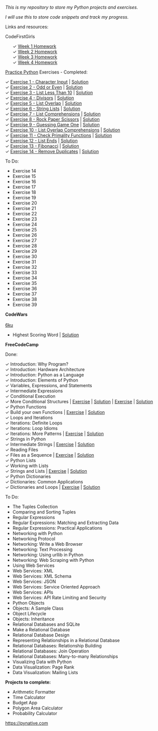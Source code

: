 <i>This is my repository to store my Python projects and exercises.

I will use this to store code snippets and track my progress.
</i>

Links and resources:

CodeFirstGirls
<ul>
&#10003; <a href = "cfg-homework-week1.py">Week 1 Homework</a><br>
&#10003; <a href = "cfg-homework-week2.py">Week 2 Homework</a><br>
&#10003; <a href = "cfg-homework-week3.py">Week 3 Homework</a><br>
&#10003; <a href = "cfg-homework-week4.py">Week 4 Homework</a><br>


</ul>

<a href = "https://www.practicepython.org/">Practice Python</a> Exercises - Completed:

&#10003; <a href = https://www.practicepython.org/exercise/2014/01/29/01-character-input.html>Exercise 1 - Character Input</a> | <a href = "exercise20.py">Solution</a><br>
&#10003; <a href = https://www.practicepython.org/exercise/2014/02/05/02-odd-or-even.html>Exercise 2 - Odd or Even</a> | <a href = "exercise22.py">Solution</a><br>
&#10003; <a href = https://www.practicepython.org/exercise/2014/02/15/03-list-less-than-ten.html>Exercise 3 - List Less Than 10</a> | <a href = "exercise24.py">Solution</a><br>
&#10003; <a href = https://www.practicepython.org/exercise/2014/02/26/04-divisors.html>Exercise 4 - Divisors</a> | <a href = "exercise23.py">Solution</a><br>
&#10003; <a href = https://www.practicepython.org/exercise/2014/03/05/05-list-overlap.html>Exercise 5 - List Overlap</a> | <a href = "exercise25.py">Solution</a><br>
&#10003; <a href = https://www.practicepython.org/exercise/2014/03/12/06-string-lists.html>Exercise 6 - String Lists</a> | <a href = "exercise26.py">Solution</a><br>
&#10003; <a href = https://www.practicepython.org/exercise/2014/03/19/07-list-comprehensions.html>Exercise 7 - List Comprehensions</a> | <a href = "exercise27.py">Solution</a><br>
&#10003; <a href = https://www.practicepython.org/exercise/2014/03/26/08-rock-paper-scissors.html>Exercise 8 - Rock Paper Scissors</a> | <a href = "exercise28.py">Solution</a><br>
&#10003; <a href = https://www.practicepython.org/exercise/2014/04/02/09-guessing-game-one.html>Exercise 9 - Guessing Game One</a> | <a href = "exercise29.py">Solution</a><br>
&#10003; <a href = https://www.practicepython.org/exercise/2014/04/10/10-list-overlap-comprehensions.html>Exercise 10 - List Overlap Comprehensions</a> | <a href = "exercise30.py">Solution</a><br>
&#10003; <a href = https://www.practicepython.org/exercise/2014/04/16/11-check-primality-functions.html>Exercise 11 - Check Primality Functions</a> | <a href = "exercise31.py">Solution</a><br>
&#10003; <a href = https://www.practicepython.org/exercise/2014/04/25/12-list-ends.html>Exercise 12 - List Ends</a> | <a href = "exercise32.py">Solution</a><br>
&#10003; <a href = https://www.practicepython.org/exercise/2014/04/30/13-fibonacci.html>Exercise 13 - Fibonacci</a> | <a href = "exercise34.py">Solution</a><br>
&#10003; <a href = https://www.practicepython.org/exercise/2014/05/15/14-list-remove-duplicates.html>Exercise 14 - Remove Duplicates</a> | <a href = "exercise36.py">Solution</a><br>

To Do:

<ul>

<li>Exercise 14
<li>Exercise 15
<li>Exercise 16
<li>Exercise 17
<li>Exercise 18
<li>Exercise 19
<li>Exercise 20
<li>Exercise 21
<li>Exercise 22
<li>Exercise 23
<li>Exercise 24
<li>Exercise 25
<li>Exercise 26
<li>Exercise 27
<li>Exercise 28
<li>Exercise 29
<li>Exercise 30
<li>Exercise 31
<li>Exercise 32
<li>Exercise 33
<li>Exercise 34
<li>Exercise 35
<li>Exercise 36
<li>Exercise 37
<li>Exercise 38
<li>Exercise 39
</ul>

<b>CodeWars</b><br><br>
<u>6ku</u>
<ul>
<li>Highest Scoring Word | <a href = codewars1.py>Solution</a></li>
</ul>

<b>FreeCodeCamp</b>

Done:

&#10003; Introduction: Why Program?<br>
&#10003; Introduction: Hardware Architecture<br>
&#10003; Introduction: Python as a Language<br>
&#10003; Introduction: Elements of Python<br>
&#10003; Variables, Expressions, and Statements<br>
&#10003; Intermediate Expressions<br>
&#10003; Conditional Execution<br>
&#10003; More Conditional Structures | <a href = "https://www.youtube.com/watch?v=crLerB4ZxMI">Exercise</a> | <a href ="exercise4.py">Solution</a> | <a href = "https://www.youtube.com/watch?v=KJN3-7HH6yk">Exercise</a> | <a href ="exercise4.py">Solution</a><br> 
&#10003; Python Functions<br>
&#10003; Build your own Functions | <a href = "https://www.youtube.com/watch?v=ksvGhDsjtpw">Exercise</a> | <a href ="exercise4.py">Solution</a><br>
&#10003; Loops and Iterations<br>
&#10003; Iterations: Definite Loops<br>
&#10003; Iterations: Loop Idioms<br>
&#10003; Iterations: More Patterns | <a href = "https://www.youtube.com/watch?v=kjxXZQw0uPg">Exercise</a> | <a href ="exercise7.py">Solution</a><br>
&#10003; Strings in Python<br>
&#10003; Intermediate Strings | <a href = "https://www.youtube.com/watch?v=1bSqHot-KwE">Exercise</a> | <a href ="exercise19.py">Solution</a><br>
&#10003; Reading Files<br>
&#10003; Files as a Sequence | <a href = "https://www.youtube.com/watch?v=il1j4wkte2E">Exercise</a> | <a href = "exercise18.py">Solution</a><br>
&#10003; Python Lists<br>
&#10003; Working with Lists<br>
&#10003; Strings and Lists | <a href = "https://www.youtube.com/watch?v=-9TfJF2dwHI">Exercise</a> | <a href = "exercise33.py">Solution</a><br>
&#10003; Python Dictionaries<br>
&#10003; Dictionaries: Common Applications<br>
&#10003; Dictionaries and Loops | <a href = "https://www.youtube.com/watch?v=-9TfJF2dwHI">Exercise</a> | <a href = "exercise35.py">Solution</a><br>

To Do:

<uL>
<li>The Tuples Collection
<li>Comparing and Sorting Tuples
<li>Regular Expressions
<li>Regular Expressions: Matching and Extracting Data
<li>Regular Expressions: Practical Applications
<li>Networking with Python
<li>Networking Protocol
<li>Networking: Write a Web Browser
<li>Networking: Text Processing
<li>Networking: Using urllib in Python
<li>Networking: Web Scraping with Python
<li>Using Web Services
<li>Web Services: XML
<li>Web Services: XML Schema
<li>Web Services: JSON
<li>Web Services: Service Oriented Approach
<li>Web Services: APIs
<li>Web Services: API Rate Limiting and Security
<li>Python Objects
<li>Objects: A Sample Class
<li>Object Lifecycle
<li>Objects: Inheritance
<li>Relational Databases and SQLite
<li>Make a Relational Database
<li>Relational Database Design
<li>Representing Relationships in a Relational Database
<li>Relational Databases: Relationship Building
<li>Relational Databases: Join Operation
<li>Relational Databases: Many-to-many Relationships
<li>Visualizing Data with Python
<li>Data Visualization: Page Rank
<li>Data Visualization: Mailing Lists
</ul>

<b>Projects to complete:</b>

<ul>
<li>Arithmetic Formatter
<li>Time Calculator
<li>Budget App
<li>Polygon Area Calculator
<li>Probability Calculator
</ul>

https://pynative.com

